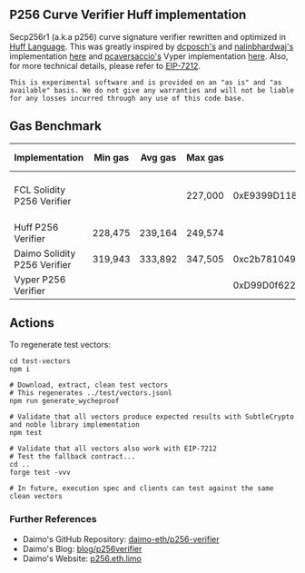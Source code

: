 ## P256 Curve Verifier Huff implementation

Secp256r1 (a.k.a p256) curve signature verifier rewritten and optimized in [Huff Language](https://huff.sh). This was greatly inspired by [dcposch's](https://github.com/dcposch) and [nalinbhardwaj's](https://github.com/nalinbhardwaj) implementation [here](https://github.com/daimo-eth/p256-verifier/blob/master/src/P256Verifier.sol) and [pcaversaccio's](https://github.com/pcaversaccio) Vyper implementation [here](https://github.com/pcaversaccio/p256-verifier-vyper/blob/main/src/P256Verifier.vy). Also, for more technical details, please refer to [EIP-7212](https://eips.ethereum.org/EIPS/eip-7212).

    This is experimental software and is provided on an "as is" and "as available" basis. We do not give any warranties and will not be liable for any losses incurred through any use of this code base.

## Gas Benchmark

| Implementation               | Min gas | Avg gas | Max gas | OnChain Address                          | Available Networks                                     |
| ---------------------------- | ------- | ------- | ------- |------------------------------------------|------------------------------------------------------- |
| FCL Solidity P256 Verifier   |         |  	   | 227,000 |0xE9399D1183a5cf9E14B120875A616b6E2bcB840a|Polygon(M), Sepolia, Base, OP, Linea                    |
| Huff P256 Verifier           | 228,475 | 239,164 | 249,574 |                                          |                                                        | 
| Daimo Solidity P256 Verifier | 319,943 | 333,892 | 347,505 |0xc2b78104907F722DABAc4C69f826a522B2754De4|Mainnet, Base(T)                                        | 
| Vyper P256 Verifier          |         |         |         |0xD99D0f622506C2521cceb80B78CAeBE1798C7Ed5|Sepolia, Holeski                                        |


## Actions

To regenerate test vectors:

```
cd test-vectors
npm i

# Download, extract, clean test vectors
# This regenerates ../test/vectors.jsonl
npm run generate_wycheproof

# Validate that all vectors produce expected results with SubtleCrypto and noble library implementation
npm test

# Validate that all vectors also work with EIP-7212
# Test the fallback contract...
cd ..
forge test -vvv

# In future, execution spec and clients can test against the same clean vectors
```

### Further References

- Daimo's GitHub Repository: [daimo-eth/p256-verifier](https://github.com/daimo-eth/p256-verifier)
- Daimo's Blog: [blog/p256verifier](https://daimo.xyz/blog/p256verifier)
- Daimo's Website: [p256.eth.limo](https://p256.eth.limo/)
